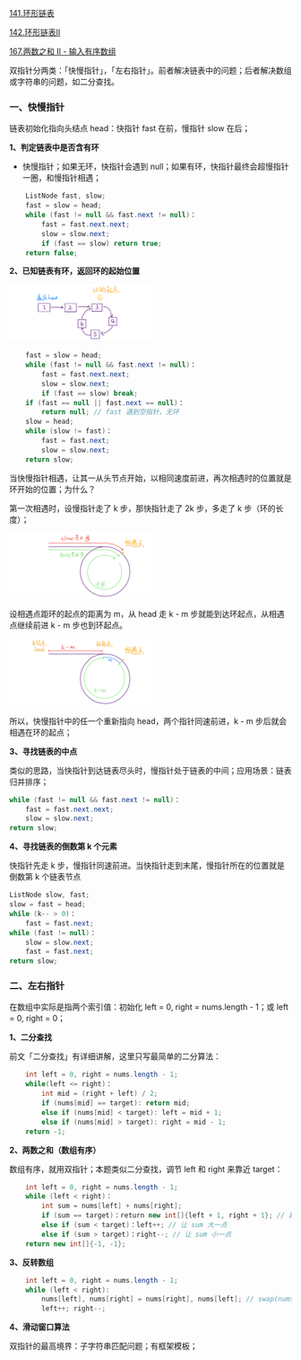 [141.环形链表](https://leetcode-cn.com/problems/linked-list-cycle)

[142.环形链表II](https://leetcode-cn.com/problems/linked-list-cycle-ii)

[167.两数之和 II - 输入有序数组](https://leetcode-cn.com/problems/two-sum-ii-input-array-is-sorted)

双指针分两类：「快慢指针」，「左右指针」。前者解决链表中的问题；后者解决数组或字符串的问题，如二分查找。

### 一、快慢指针

链表初始化指向头结点 head：快指针 fast 在前，慢指针 slow 在后；

**1、判定链表中是否含有环**

- 快慢指针；如果无环，快指针会遇到 null；如果有环，快指针最终会超慢指针一圈，和慢指针相遇；

```java
    ListNode fast, slow;
    fast = slow = head;
    while (fast != null && fast.next != null)：
        fast = fast.next.next;
        slow = slow.next;
        if (fast == slow) return true;
    return false;
```

**2、已知链表有环，返回环的起始位置**

<img src="../pictures/%E5%8F%8C%E6%8C%87%E9%92%88/1.png" alt="1" style="zoom: 25%;" />

```java
    fast = slow = head;
    while (fast != null && fast.next != null)：
        fast = fast.next.next;
        slow = slow.next;
        if (fast == slow) break;
    if (fast == null || fast.next == null)：
        return null; // fast 遇到空指针，无环
    slow = head;
    while (slow != fast)：
        fast = fast.next;
        slow = slow.next;
    return slow;
```

当快慢指针相遇，让其一从头节点开始，以相同速度前进，再次相遇时的位置就是环开始的位置；为什么？

第一次相遇时，设慢指针走了 k 步，那快指针走了 2k 步，多走了 k 步（环的长度）；

<img src="../pictures/%E5%8F%8C%E6%8C%87%E9%92%88/2.png" alt="2" style="zoom:25%;" />

设相遇点距环的起点的距离为 m，从 head 走 k - m 步就能到达环起点，从相遇点继续前进 k - m 步也到环起点。

<img src="../pictures/%E5%8F%8C%E6%8C%87%E9%92%88/3.png" alt="3" style="zoom:25%;" />

所以，快慢指针中的任一个重新指向 head，两个指针同速前进，k - m 步后就会相遇在环的起点；

**3、寻找链表的中点**

类似的思路，当快指针到达链表尽头时，慢指针处于链表的中间；应用场景：链表归并排序；

```java
while (fast != null && fast.next != null)：
    fast = fast.next.next;
    slow = slow.next;
return slow;
```

**4、寻找链表的倒数第 k 个元素**

快指针先走 k 步，慢指针同速前进。当快指针走到末尾，慢指针所在的位置就是倒数第 k 个链表节点

```java
ListNode slow, fast;
slow = fast = head;
while (k-- > 0)：
    fast = fast.next;
while (fast != null)：
    slow = slow.next;
    fast = fast.next;
return slow;
```


### 二、左右指针

在数组中实际是指两个索引值：初始化 left = 0, right = nums.length - 1；或 left = 0, right = 0；

**1、二分查找**

前文「二分查找」有详细讲解，这里只写最简单的二分算法：

```java
    int left = 0, right = nums.length - 1;
    while(left <= right)：
        int mid = (right + left) / 2;
        if (nums[mid] == target): return mid; 
        else if (nums[mid] < target): left = mid + 1; 
        else if (nums[mid] > target): right = mid - 1;
    return -1;
```

**2、两数之和（数组有序）**

数组有序，就用双指针；本题类似二分查找，调节 left 和 right 来靠近 target：

```java
    int left = 0, right = nums.length - 1;
    while (left < right)：
        int sum = nums[left] + nums[right];
        if (sum == target)：return new int[]{left + 1, right + 1}; // 题目要求从 1 开始
        else if (sum < target)：left++; // 让 sum 大一点
        else if (sum > target)：right--; // 让 sum 小一点
    return new int[]{-1, -1};
```

**3、反转数组**

```java
    int left = 0, right = nums.length - 1;
    while (left < right):
        nums[left], nums[right] = nums[right], nums[left]; // swap(nums[left], nums[right])
        left++; right--;
```

**4、滑动窗口算法**

双指针的最高境界：子字符串匹配问题；有框架模板；

